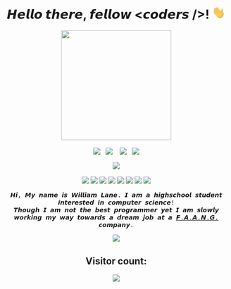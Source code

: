 <div>
<h1 align="center"> 𝙃𝙚𝙡𝙡𝙤 𝙩𝙝𝙚𝙧𝙚, 𝙛𝙚𝙡𝙡𝙤𝙬 <𝙘𝙤𝙙𝙚𝙧𝙨 />! <img src="https://raw.githubusercontent.com/ABSphreak/ABSphreak/master/gifs/Hi.gif" width="30px"></h1>

<p align="center">
<a href="willdoescode"><img src="https://raw.githubusercontent.com/willdoescode/willdoescode/master/willdoescode.JPG" width="250" height="250"></a>
</p>



<p align="center">
<a href="https://www.reddit.com/user/csgobobster"><img src="https://cdn.jsdelivr.net/npm/simple-icons@v3/icons/reddit.svg" width="22"/></a> &nbsp;
<a href="https://twitter.com/willdoescode"><img src="https://user-images.githubusercontent.com/25087769/87172407-de83e180-c2dc-11ea-9479-a894758266c3.png"/></a> &nbsp;&nbsp;
<a href="mailto:williamlane923@gmail.com"><img src="https://user-images.githubusercontent.com/25087769/87174308-a4680f00-c2df-11ea-90b0-5fa1fa76d2f1.png"/></a> &nbsp
<a href="https://instagram.com/willdoescode"><img src="https://cdn.jsdelivr.net/npm/simple-icons@v3/icons/instagram.svg" width="22"></a>
<br>
</p>

<p align="center">
<a href="https://paypal.me/williamdlane"><img src="https://img.shields.io/badge/paypal-donate-success.svg?style=for-the-badge"></a>
<br>
</p>

<p align="center">
<a href="https://www.javascript.com/"><img src="https://img.shields.io/badge/-JavaScript-black?style=flat-square&logo=javascript"></a>
<a href="https://nodejs.org/en/"><img src="https://img.shields.io/badge/-Nodejs-black?style=flat-square&logo=Node.js"></a>
<a href="https://www.python.org/"><img src="https://img.shields.io/badge/-Python-black?style=flat-square&logo=Python"></a>
<a href="https://www.java.com/en/"><img src="https://img.shields.io/badge/-java-E34A86?style=flat-square&logo=java"></a>
<a href="willdoescode"><img src="https://img.shields.io/badge/-HTML5-E34F26?style=flat-square&logo=html5&logoColor=white"></a>
<a href="https://git-scm.com/"><img src="https://img.shields.io/badge/-Git-black?style=flat-square&logo=git"></a>
<a href="https://github.com/"><img src="https://img.shields.io/badge/-GitHub-181717?style=flat-square&logo=github"></a>
<a href="https://www.apple.com/macos/catalina/"><img src="https://img.shields.io/badge/OS-macOS-informational?style=flat-square&logo=apple&logoColor=white"></a>
</p>

<p align="center"> <samp>𝙃𝙞, 𝙈𝙮 𝙣𝙖𝙢𝙚 𝙞𝙨 𝙒𝙞𝙡𝙡𝙞𝙖𝙢 𝙇𝙖𝙣𝙚. 𝙄 𝙖𝙢 𝙖 𝙝𝙞𝙜𝙝𝙨𝙘𝙝𝙤𝙤𝙡 𝙨𝙩𝙪𝙙𝙚𝙣𝙩 𝙞𝙣𝙩𝙚𝙧𝙚𝙨𝙩𝙚𝙙 𝙞𝙣 𝙘𝙤𝙢𝙥𝙪𝙩𝙚𝙧 𝙨𝙘𝙞𝙚𝙣𝙘𝙚! <br />
                         𝙏𝙝𝙤𝙪𝙜𝙝 𝙄 𝙖𝙢 𝙣𝙤𝙩 𝙩𝙝𝙚 𝙗𝙚𝙨𝙩 𝙥𝙧𝙤𝙜𝙧𝙖𝙢𝙢𝙚𝙧 𝙮𝙚𝙩 𝙄 𝙖𝙢 𝙨𝙡𝙤𝙬𝙡𝙮 𝙬𝙤𝙧𝙠𝙞𝙣𝙜 𝙢𝙮 𝙬𝙖𝙮 𝙩𝙤𝙬𝙖𝙧𝙙𝙨 𝙖 𝙙𝙧𝙚𝙖𝙢 𝙟𝙤𝙗 𝙖𝙩 𝙖 <a href="https://raw.githubusercontent.com/willdoescode/willdoescode/master/what.txt" target="_blank">𝙁.𝘼.𝘼.𝙉.𝙂. </a> 𝙘𝙤𝙢𝙥𝙖𝙣𝙮.</samp> 
<br>



<p align="center"><img src="https://github-readme-stats.vercel.app/api?username=willdoescode&show_icons=true&hide_border=false&line_height=20&title_color=ea4aed&icon_color=1b93c9&show_owner=true"></p>


<h2 align="center">Visitor count: </h2>

<p align="center"> 
  <img src="https://profile-counter.glitch.me/willdoescode/count.svg" />
</p>
</div>
